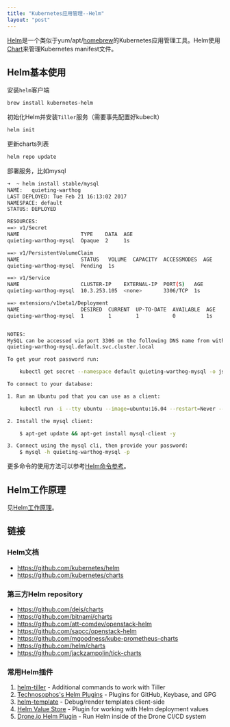 ```yaml
---
title: "Kubernetes应用管理--Helm"
layout: "post"
---
```


[Helm](https://github.com/kubernetes/helm)是一个类似于yum/apt/[homebrew](https://brew.sh/)的Kubernetes应用管理工具。Helm使用[Chart](https://github.com/kubernetes/charts)来管理Kubernetes manifest文件。

## Helm基本使用

安装`helm`客户端

```sh
brew install kubernetes-helm
```

初始化Helm并安装`Tiller`服务（需要事先配置好kubeclt）

```sh
helm init
```

更新charts列表

```sh
helm repo update
```

部署服务，比如mysql

```sh
➜  ~ helm install stable/mysql
NAME:   quieting-warthog
LAST DEPLOYED: Tue Feb 21 16:13:02 2017
NAMESPACE: default
STATUS: DEPLOYED

RESOURCES:
==> v1/Secret
NAME                    TYPE    DATA  AGE
quieting-warthog-mysql  Opaque  2     1s

==> v1/PersistentVolumeClaim
NAME                    STATUS   VOLUME  CAPACITY  ACCESSMODES  AGE
quieting-warthog-mysql  Pending  1s

==> v1/Service
NAME                    CLUSTER-IP    EXTERNAL-IP  PORT(S)   AGE
quieting-warthog-mysql  10.3.253.105  <none>       3306/TCP  1s

==> extensions/v1beta1/Deployment
NAME                    DESIRED  CURRENT  UP-TO-DATE  AVAILABLE  AGE
quieting-warthog-mysql  1        1        1           0          1s


NOTES:
MySQL can be accessed via port 3306 on the following DNS name from within your cluster:
quieting-warthog-mysql.default.svc.cluster.local

To get your root password run:

    kubectl get secret --namespace default quieting-warthog-mysql -o jsonpath="{.data.mysql-root-password}" | base64 --decode; echo

To connect to your database:

1. Run an Ubuntu pod that you can use as a client:

    kubectl run -i --tty ubuntu --image=ubuntu:16.04 --restart=Never -- bash -il

2. Install the mysql client:

    $ apt-get update && apt-get install mysql-client -y

3. Connect using the mysql cli, then provide your password:
    $ mysql -h quieting-warthog-mysql -p
```

更多命令的使用方法可以参考[Helm命令参考](helm.html)。

## Helm工作原理

见[Helm工作原理](basic.html)。

## 链接

### Helm文档

* https://github.com/kubernetes/helm
* https://github.com/kubernetes/charts

### 第三方Helm repository

* https://github.com/deis/charts
* https://github.com/bitnami/charts
* https://github.com/att-comdev/openstack-helm
* https://github.com/sapcc/openstack-helm
* https://github.com/mgoodness/kube-prometheus-charts
* https://github.com/helm/charts
* https://github.com/jackzampolin/tick-charts

### 常用Helm插件

1.  [helm-tiller](https://github.com/adamreese/helm-tiller) - Additional commands to work with Tiller
2.  [Technosophos's Helm Plugins](https://github.com/technosophos/helm-plugins) - Plugins for GitHub, Keybase, and GPG
3.  [helm-template](https://github.com/technosophos/helm-template) - Debug/render templates client-side
4.  [Helm Value Store](https://github.com/skuid/helm-value-store) - Plugin for working with Helm deployment values
5. [Drone.io Helm Plugin](http://plugins.drone.io/ipedrazas/drone-helm/) - Run Helm inside of the Drone CI/CD system
